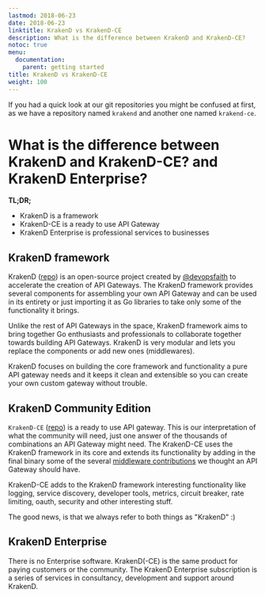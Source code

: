 ```yaml
---
lastmod: 2018-06-23
date: 2018-06-23
linktitle: KrakenD vs KrakenD-CE
description: What is the difference between KrakenD and KrakenD-CE?
notoc: true
menu:
  documentation:
    parent: getting started
title: KrakenD vs KrakenD-CE
weight: 100
---
```

If you had a quick look at our git repositories you might be confused at first, as we have a repository named `krakend` and another one named `krakend-ce`.

# What is the difference between KrakenD and KrakenD-CE? and KrakenD Enterprise?
**TL;DR;**

- KrakenD is a framework
- KrakenD-CE is a ready to use API Gateway
- KrakenD Enterprise is professional services to businesses

## KrakenD framework
KrakenD ([repo](https://github.com/devopsfaith/krakend)) is an open-source project created by [@devopsfaith](https://twitter.com/devopsfaith) to accelerate the creation of API Gateways. The KrakenD framework provides several components for assembling your own API Gateway and can be used in its entirety or just importing it as Go libraries to take only some of the functionality it brings.

Unlike the rest of API Gateways in the space, KrakenD framework aims to bring together Go enthusiasts and professionals to collaborate together towards building API Gateways. KrakenD is very modular and lets you replace the components or add new ones (middlewares).

KrakenD focuses on building the core framework and functionality a pure API gateway needs and it keeps it clean and extensible so you can create your own custom gateway without trouble.


## KrakenD Community Edition
`KrakenD-CE` ([repo](https://github.com/devopsfaith/krakend-ce)) is a ready to use API gateway. This is our interpretation of what the community will need, just one answer of the thousands of combinations an API Gateway might need. The KrakenD-CE uses the KrakenD framework in its core and extends its functionality by adding in the final binary some of the several [middleware contributions](https://github.com/devopsfaith/krakend-contrib) we thought an API Gateway should have.

KrakenD-CE adds to the KrakenD framework interesting functionality like logging, service discovery, developer tools, metrics, circuit breaker, rate limiting, oauth, security and other interesting stuff.

The good news, is that we always refer to both things as "KrakenD" :)

## KrakenD Enterprise
There is no Enterprise software. KrakenD(-CE) is the same product for paying customers or the community. The KrakenD Enterprise subscription is a series of services in consultancy, development and support around KrakenD.